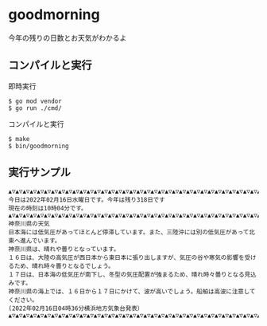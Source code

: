 # goodmorning
今年の残りの日数とお天気がわかるよ

## コンパイルと実行

即時実行

	$ go mod vendor
	$ go run ./cmd/

コンパイルと実行

	$ make
	$ bin/goodmorning

## 実行サンプル

	▲▽▲▽▲▽▲▽▲▽▲▽▲▽▲▽▲▽▲▽▲▽▲▽▲▽▲▽▲▽▲▽▲▽▲▽▲▽▲▽▲▽▲▽▲▽▲▽▲▽▲▽▲▽▲▽▲▽▲▽▲▽▲▽▲▽▲▽▲▽▲▽▲▽▲▽▲▽▲▽▲▽▲▽▲▽▲▽▲▽▲▽▲▽▲▽▲  
	今日は2022年02月16日水曜日です。今年は残り318日です  
	現在の時刻は10時04分です。  
	▲▽▲▽▲▽▲▽▲▽▲▽▲▽▲▽▲▽▲▽▲▽▲▽▲▽▲▽▲▽▲▽▲▽▲▽▲▽▲▽▲▽▲▽▲▽▲▽▲▽▲▽▲▽▲▽▲▽▲▽▲▽▲▽▲▽▲▽▲▽▲▽▲▽▲▽▲▽▲▽▲▽▲▽▲▽▲▽▲▽▲▽▲▽▲▽▲  
	神奈川県の天気  
	日本海には低気圧があってほとんど停滞しています。また、三陸沖には別の低気圧があって北東へ進んでいます。  
	神奈川県は、晴れや曇りとなっています。  
	１６日は、大陸の高気圧が西日本から東日本に張り出しますが、気圧の谷や寒気の影響を受けるため、晴れ時々曇りとなるでしょう。  
	１７日は、日本海の低気圧が南下し、冬型の気圧配置が強まるため、晴れ時々曇りとなる見込みです。  
	神奈川県の海上では、１６日から１７日にかけて、波が高いでしょう。船舶は高波に注意してください。  
	(2022年02月16日04時36分横浜地方気象台発表）  
	▲▽▲▽▲▽▲▽▲▽▲▽▲▽▲▽▲▽▲▽▲▽▲▽▲▽▲▽▲▽▲▽▲▽▲▽▲▽▲▽▲▽▲▽▲▽▲▽▲▽▲▽▲▽▲▽▲▽▲▽▲▽▲▽▲▽▲▽▲▽▲▽▲▽▲▽▲▽▲▽▲▽▲▽▲▽▲▽▲▽▲▽▲▽▲▽▲  

